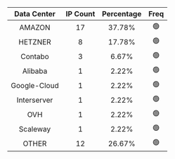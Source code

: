 | Data Center | IP Count | Percentage | Freq |
|:------------:|:--------:|:-----------:|:-----:|
| AMAZON | 17 | 37.78% | 🟢 |
| HETZNER | 8 | 17.78% | 🟢 |
| Contabo | 3 | 6.67% | 🟢 |
| Alibaba | 1 | 2.22% | 🟢 |
| Google-Cloud | 1 | 2.22% | 🟢 |
| Interserver | 1 | 2.22% | 🟢 |
| OVH | 1 | 2.22% | 🟢 |
| Scaleway | 1 | 2.22% | 🟢 |
| OTHER | 12 | 26.67% | 🟢 |